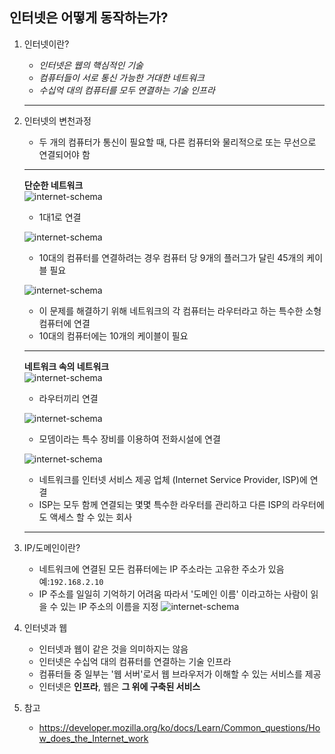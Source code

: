 ## 인터넷은 어떻게 동작하는가?
1. 인터넷이란?  
   - *인터넷은 웹의 핵심적인 기술*
   - *컴퓨터들이 서로 통신 가능한 거대한 네트워크*
   - *수십억 대의 컴퓨터를 모두 연결하는 기술 인프라*
   ---
2. 인터넷의 변천과정  
   - 두 개의 컴퓨터가 통신이 필요할 때, 다른 컴퓨터와 물리적으로 또는 무선으로 연결되어야 함 
     
   ---
   **단순한 네트워크**  
   ![internet-schema](/internet/images/internet-schema-1.png)
   - 1대1로 연결
   
   ![internet-schema](/internet/images/internet-schema-2.png)
   - 10대의 컴퓨터를 연결하려는 경우 컴퓨터 당 9개의 플러그가 달린 45개의 케이블 필요  
  
   ![internet-schema](/internet/images/internet-schema-3.png)
   - 이 문제를 해결하기 위해 네트워크의 각 컴퓨터는 라우터라고 하는 특수한 소형 컴퓨터에 연결   
   - 10대의 컴퓨터에는 10개의 케이블이 필요
   ---
   **네트워크 속의 네트워크**  
   ![internet-schema](/internet/images/internet-schema-5.png)
   - 라우터끼리 연결  
  
   ![internet-schema](/internet/images/internet-schema-6.png)
   - 모뎀이라는 특수 장비를 이용하여 전화시설에 연결

   ![internet-schema](/internet/images/internet-schema-7.png)
   - 네트워크를 인터넷 서비스 제공 업체 (Internet Service Provider, ISP)에 연결
   - ISP는 모두 함께 연결되는 몇몇 특수한 라우터를 관리하고 다른 ISP의 라우터에도 액세스 할 수 있는 회사
   ---

3. IP/도메인이란?  
   - 네트워크에 연결된 모든 컴퓨터에는 IP 주소라는 고유한 주소가 있음 
   예:`192.168.2.10`
   - IP 주소를 일일히 기억하기 어려움 따라서 '도메인 이름' 이라고하는 사람이 읽을 수 있는 IP 주소의 이름을 지정
   ![internet-schema](/internet/images/dns-ip.png)

4. 인터넷과 웹
   - 인터넷과 웹이 같은 것을 의미하지는 않음
   - 인터넷은 수십억 대의 컴퓨터를 연결하는 기술 인프라
   - 컴퓨터들 중 일부는 '웹 서버'로서 웹 브라우저가 이해할 수 있는 서비스를 제공
   - 인터넷은 **인프라**, 웹은 **그 위에 구축된 서비스**

5. 참고
   - https://developer.mozilla.org/ko/docs/Learn/Common_questions/How_does_the_Internet_work